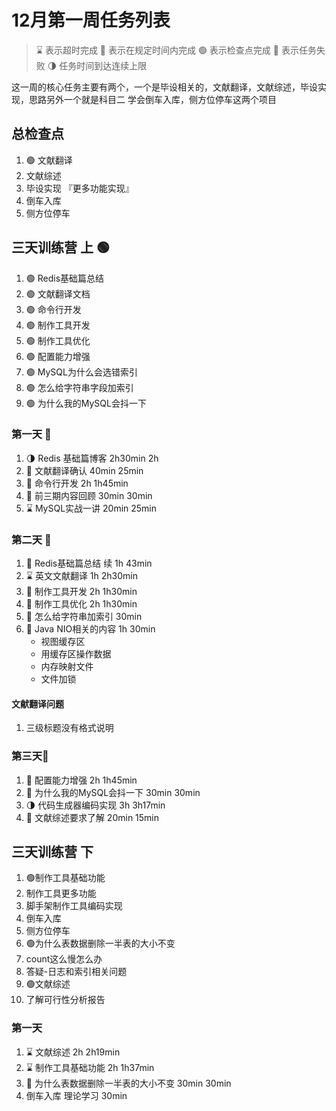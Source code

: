 # 12月第一周任务列表

> ⌛️ 表示超时完成
> 🍻 表示在规定时间内完成
> 🟢 表示检查点完成
> 🔴 表示任务失败
> 🌗 任务时间到达连续上限

这一周的核心任务主要有两个，一个是毕设相关的，文献翻译，文献综述，毕设实现，思路另外一个就是科目二 学会倒车入库，侧方位停车这两个项目
## 总检查点
1. 🟢 文献翻译
2. 文献综述
3. 毕设实现 『更多功能实现』
4. 倒车入库
5. 侧方位停车
## 三天训练营 上 🟢
1. 🟢 Redis基础篇总结
2. 🟢 文献翻译文档
3. 🟢 命令行开发
4. 🟢 制作工具开发
5. 🟢 制作工具优化
6. 🟢 配置能力增强
7. 🟢 MySQL为什么会选错索引
8. 🟢 怎么给字符串字段加索引
9. 🟢 为什么我的MySQL会抖一下
### 第一天 🍻
1. 🌗 Redis 基础篇博客 2h30min  2h
2. 🍻 文献翻译确认 40min 25min
3. 🍻 命令行开发 2h 1h45min
4. 🍻 前三期内容回顾 30min 30min
5. ⌛️ MySQL实战一讲 20min 25min
### 第二天 🍻
1. 🍻 Redis基础篇总结 续 1h 43min
2. ⌛️ 英文文献翻译 1h 2h30min
3. 🍻 制作工具开发 2h 1h30min
4. 🍻 制作工具优化 2h 1h30min
5. 🍻 怎么给字符串加索引 30min
6. 🍻 Java NIO相关的内容 1h 30min
	- 视图缓存区
	- 用缓存区操作数据
	- 内存映射文件
	- 文件加锁
#### 文献翻译问题
1. 三级标题没有格式说明
### 第三天🍻
1. 🍻 配置能力增强 2h  1h45min
2. 🍻 为什么我的MySQL会抖一下 30min 30min
3. 🌗 代码生成器编码实现 3h 3h17min
4. 🍻 文献综述要求了解 20min 15min

## 三天训练营 下
1. 🟢制作工具基础功能
2. 制作工具更多功能
3. 脚手架制作工具编码实现
4. 倒车入库
5. 侧方位停车
6. 🟢为什么表数据删除一半表的大小不变
7. count这么慢怎么办
8. 答疑-日志和索引相关问题
9. 🟢文献综述
10. 了解可行性分析报告
### 第一天
1. ⌛️ 文献综述 2h  2h19min
2. ⌛️ 制作工具基础功能 2h 1h37min
3. 🍻 为什么表数据删除一半表的大小不变 30min 30min
4. 倒车入库 理论学习 30min 
